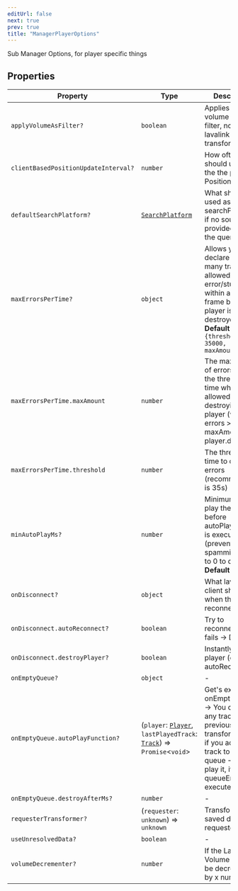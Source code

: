 ```yaml
---
editUrl: false
next: true
prev: true
title: "ManagerPlayerOptions"
---
```


Sub Manager Options, for player specific things

## Properties

| Property | Type | Description | Defined in |
| ------ | ------ | ------ | ------ |
| `applyVolumeAsFilter?` | `boolean` | Applies the volume via a filter, not via the lavalink volume transformer | [src/structures/Types/Manager.ts:164](https://github.com/appujet/lavalink-client/blob/4880e032861893b27e80b7c2d6c36639afbb3479/src/structures/Types/Manager.ts#L164) |
| `clientBasedPositionUpdateInterval?` | `number` | How often it should update the the player Position | [src/structures/Types/Manager.ts:160](https://github.com/appujet/lavalink-client/blob/4880e032861893b27e80b7c2d6c36639afbb3479/src/structures/Types/Manager.ts#L160) |
| `defaultSearchPlatform?` | [`SearchPlatform`](/api/type-aliases/searchplatform/) | What should be used as a searchPlatform, if no source was provided during the query | [src/structures/Types/Manager.ts:162](https://github.com/appujet/lavalink-client/blob/4880e032861893b27e80b7c2d6c36639afbb3479/src/structures/Types/Manager.ts#L162) |
| `maxErrorsPerTime?` | `object` | Allows you to declare how many tracks are allowed to error/stuck within a time-frame before player is destroyed **Default** `"{threshold: 35000, maxAmount: 3 }"` | [src/structures/Types/Manager.ts:177](https://github.com/appujet/lavalink-client/blob/4880e032861893b27e80b7c2d6c36639afbb3479/src/structures/Types/Manager.ts#L177) |
| `maxErrorsPerTime.maxAmount` | `number` | The max amount of errors within the threshold time which are allowed before destroying the player (when errors > maxAmount -> player.destroy()) | [src/structures/Types/Manager.ts:181](https://github.com/appujet/lavalink-client/blob/4880e032861893b27e80b7c2d6c36639afbb3479/src/structures/Types/Manager.ts#L181) |
| `maxErrorsPerTime.threshold` | `number` | The threshold time to count errors (recommended is 35s) | [src/structures/Types/Manager.ts:179](https://github.com/appujet/lavalink-client/blob/4880e032861893b27e80b7c2d6c36639afbb3479/src/structures/Types/Manager.ts#L179) |
| `minAutoPlayMs?` | `number` | Minimum time to play the song before autoPlayFunction is executed (prevents error spamming) Set to 0 to disable it **Default** `10000` | [src/structures/Types/Manager.ts:175](https://github.com/appujet/lavalink-client/blob/4880e032861893b27e80b7c2d6c36639afbb3479/src/structures/Types/Manager.ts#L175) |
| `onDisconnect?` | `object` | What lavalink-client should do when the player reconnects | [src/structures/Types/Manager.ts:168](https://github.com/appujet/lavalink-client/blob/4880e032861893b27e80b7c2d6c36639afbb3479/src/structures/Types/Manager.ts#L168) |
| `onDisconnect.autoReconnect?` | `boolean` | Try to reconnect? -> If fails -> Destroy | [src/structures/Types/Manager.ts:170](https://github.com/appujet/lavalink-client/blob/4880e032861893b27e80b7c2d6c36639afbb3479/src/structures/Types/Manager.ts#L170) |
| `onDisconnect.destroyPlayer?` | `boolean` | Instantly destroy player (overrides autoReconnect) | Don't provide == disable feature | [src/structures/Types/Manager.ts:172](https://github.com/appujet/lavalink-client/blob/4880e032861893b27e80b7c2d6c36639afbb3479/src/structures/Types/Manager.ts#L172) |
| `onEmptyQueue?` | `object` | - | [src/structures/Types/Manager.ts:184](https://github.com/appujet/lavalink-client/blob/4880e032861893b27e80b7c2d6c36639afbb3479/src/structures/Types/Manager.ts#L184) |
| `onEmptyQueue.autoPlayFunction?` | (`player`: [`Player`](/api/classes/player/), `lastPlayedTrack`: [`Track`](/api/interfaces/track/)) => `Promise`\<`void`\> | Get's executed onEmptyQueue -> You can do any track queue previous transformations, if you add a track to the queue -> it will play it, if not queueEnd will execute! | [src/structures/Types/Manager.ts:186](https://github.com/appujet/lavalink-client/blob/4880e032861893b27e80b7c2d6c36639afbb3479/src/structures/Types/Manager.ts#L186) |
| `onEmptyQueue.destroyAfterMs?` | `number` | - | [src/structures/Types/Manager.ts:188](https://github.com/appujet/lavalink-client/blob/4880e032861893b27e80b7c2d6c36639afbb3479/src/structures/Types/Manager.ts#L188) |
| `requesterTransformer?` | (`requester`: `unknown`) => `unknown` | Transforms the saved data of a requested user | [src/structures/Types/Manager.ts:166](https://github.com/appujet/lavalink-client/blob/4880e032861893b27e80b7c2d6c36639afbb3479/src/structures/Types/Manager.ts#L166) |
| `useUnresolvedData?` | `boolean` | - | [src/structures/Types/Manager.ts:191](https://github.com/appujet/lavalink-client/blob/4880e032861893b27e80b7c2d6c36639afbb3479/src/structures/Types/Manager.ts#L191) |
| `volumeDecrementer?` | `number` | If the Lavalink Volume should be decremented by x number | [src/structures/Types/Manager.ts:158](https://github.com/appujet/lavalink-client/blob/4880e032861893b27e80b7c2d6c36639afbb3479/src/structures/Types/Manager.ts#L158) |
